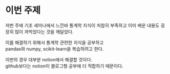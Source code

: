 # 이번 주제

저번 주에 기초 세미나에서 느낀바 통계학 지식이 처참히 부족하고 이미 배운 내용도 굉장히 많이 까먹었다는 것을 깨달았다.

이를 해결하기 위해서 통계학 관련한 지식을 공부하고   
pandas와 numpy, scikit-learn을 복습하려고 한다.

이번의 경우 대부분 notion에서 해결할 것이다.   
github보다는 notion이 블로그형 공부에 더 적합하기 때문이다.

